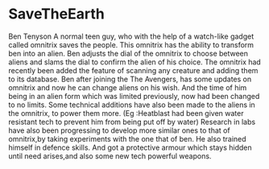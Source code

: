 # SaveTheEarth

Ben Tenyson
A normal teen guy, who with the help of a watch-like gadget called omnitrix saves the people.
This omnitrix has the ability to transform ben into an alien.
Ben adjusts the dial of the omnitrix to choose between aliens and slams the dial to confirm the alien of his choice.
The omnitrix had recently been added the feature of scanning any creature and adding them to its database.
Ben after joining the The Avengers, has some updates on omnitrix and now he can change aliens on his wish.
And the  time of him being in an alien form which was limited previously, now had been changed to no limits.
Some technical additions have also been made to the aliens in the omnitrix, to power them more.
(Eg :Heatblast had been given water resistant  tech to prevent him from being put off by water)
Research in labs have also been progressing to develop more similar ones to that of omnitrix,by taking experiments with the one that of ben.
He also trained himself in defence skills.
And got a protective armour which stays hidden until need arises,and also some new tech powerful weapons.